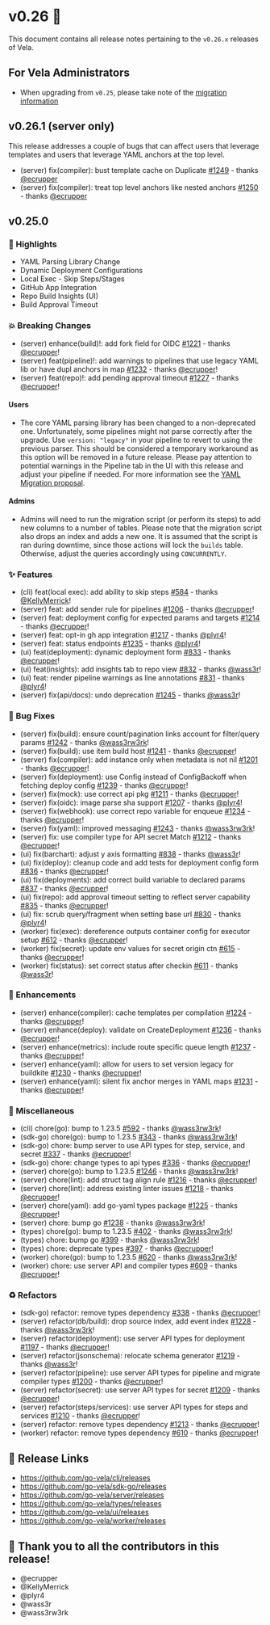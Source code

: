 # v0.26 🚀

This document contains all release notes pertaining to the `v0.26.x` releases of Vela.

## For Vela Administrators

- When upgrading from `v0.25`, please take note of the [migration information](/migrations/v0.26/README.md)

## v0.26.1 (server only)

This release addresses a couple of bugs that can affect users that leverage templates and users that leverage YAML anchors at the top level.

- (server) fix(compiler): bust template cache on Duplicate [#1249](https://github.com/go-vela/server/pull/1249) - thanks [@ecrupper](https://github.com/ecrupper)
- (server) fix(compiler): treat top level anchors like nested anchors [#1250](https://github.com/go-vela/server/pull/1250) - thanks [@ecrupper](https://github.com/ecrupper)

## v0.25.0

### 📣 Highlights

- YAML Parsing Library Change
- Dynamic Deployment Configurations
- Local Exec - Skip Steps/Stages
- GitHub App Integration
- Repo Build Insights (UI)
- Build Approval Timeout


### 💥 Breaking Changes

- (server) enhance(build)!: add fork field for OIDC [#1221](https://github.com/go-vela/server/commit/21761c91218d02852eb713f0b9c8ebce7c41ce55) - thanks [@ecrupper](https://github.com/ecrupper)!
- (server) feat(pipeline)!: add warnings to pipelines that use legacy YAML lib or have dupl anchors in map [#1232](https://github.com/go-vela/server/commit/4c9e836f917258884b9e48fd50184b8fe3700e29) - thanks [@ecrupper](https://github.com/ecrupper)!
- (server) feat(repo)!: add pending approval timeout [#1227](https://github.com/go-vela/server/commit/70ca430d969fd3b7ab2d85fde9b441498c295314) - thanks [@ecrupper](https://github.com/ecrupper)!

#### Users

- The core YAML parsing library has been changed to a non-deprecated one. Unfortunately, some pipelines might not parse correctly after the upgrade. Use `version: "legacy"` in your pipeline to revert to using the previous parser. This should be considered a temporary workaround as this option will be removed in a future release. Please pay attention to potential warnings in the Pipeline tab in the UI with this release and adjust your pipeline if needed. For more information see the [YAML Migration proposal](https://github.com/go-vela/community/blob/main/proposals/2024/12-04_yaml-migration.md).

#### Admins

- Admins will need to run the migration script (or perform its steps) to add new columns to a number of tables. Please note that the migration script also drops an index and adds a new one. It is assumed that the script is ran during downtime, since those actions will lock the `builds` table. Otherwise, adjust the queries accordingly using `CONCURRENTLY`.

### ✨ Features

- (cli) feat(local exec): add ability to skip steps [#584](https://github.com/go-vela/cli/commit/441e1bfa862dbe8baf3ae75a6970cf53c2134e0d) - thanks [@KellyMerrick](https://github.com/KellyMerrick)!
- (server) feat: add sender rule for pipelines [#1206](https://github.com/go-vela/server/commit/237ac81df496df552c0d629ecb0e9fff3b8b69d2) - thanks [@ecrupper](https://github.com/ecrupper)!
- (server) feat: deployment config for expected params and targets [#1214](https://github.com/go-vela/server/commit/fa06a475cd094cf9ea760df547e6ba1187151413) - thanks [@ecrupper](https://github.com/ecrupper)!
- (server) feat: opt-in gh app integration [#1217](https://github.com/go-vela/server/commit/f6dd71eae4734d3f917074cb4f0d43f372d7e1a4) - thanks [@plyr4](https://github.com/plyr4)!
- (server) feat: status endpoints [#1235](https://github.com/go-vela/server/commit/f34ffb90f061ce0f2bc2ec6ba2813d604ed7dfdf) - thanks [@plyr4](https://github.com/plyr4)!
- (ui) feat(deployment): dynamic deployment form [#833](https://github.com/go-vela/ui/commit/cb16332ae1c8611ce83994f3e29695f3ec57a361) - thanks [@ecrupper](https://github.com/ecrupper)!
- (ui) feat(insights): add insights tab to repo view [#832](https://github.com/go-vela/ui/commit/c633f977c5989ef0f4b96884696c782f70f95857) - thanks [@wass3r](https://github.com/wass3r)!
- (ui) feat: render pipeline warnings as line annotations [#831](https://github.com/go-vela/ui/commit/1c2b091577e5ae5d9902b78ed9e9018fc36c9a19) - thanks [@plyr4](https://github.com/plyr4)!
- (server) fix(api/docs): undo deprecation [#1245](https://github.com/go-vela/server/commit/809014928062597ad2d0248e32b0b9f764e38fb7) - thanks [@wass3r](https://github.com/wass3r)!

### 🐛 Bug Fixes

- (server) fix(build): ensure count/pagination links account for filter/query params [#1242](https://github.com/go-vela/server/commit/3997d686a0bd6f9311e355c708de30c872d9029c) - thanks [@wass3rw3rk](https://github.com/wass3rw3rk)!
- (server) fix(build): use item build host [#1241](https://github.com/go-vela/server/commit/3e8f18bc15bd17091e45ae29291487c9d081faf5) - thanks [@ecrupper](https://github.com/ecrupper)!
- (server) fix(compiler): add instance only when metadata is not nil [#1201](https://github.com/go-vela/server/commit/248b3a3ecf4b92334a98233154e238f07853b85c) - thanks [@ecrupper](https://github.com/ecrupper)!
- (server) fix(deployment): use Config instead of ConfigBackoff when fetching deploy config [#1239](https://github.com/go-vela/server/commit/fb2f8cf5d6b20ba020bebf3149b99ec768fb7f31) - thanks [@ecrupper](https://github.com/ecrupper)!
- (server) fix(mock): use correct api pkg [#1211](https://github.com/go-vela/server/commit/cb37db9087c54fe58ae378143f4f948b7913495d) - thanks [@ecrupper](https://github.com/ecrupper)!
- (server) fix(oidc): image parse sha support [#1207](https://github.com/go-vela/server/commit/b0e091f4b617c056d1184f8d7dde0e391caaf8de) - thanks [@plyr4](https://github.com/plyr4)!
- (server) fix(webhook): use correct repo variable for enqueue [#1234](https://github.com/go-vela/server/commit/90cd347e5584f9e370f39ede6305af8915217e0e) - thanks [@ecrupper](https://github.com/ecrupper)!
- (server) fix(yaml): improved messaging [#1243](https://github.com/go-vela/server/commit/fe9bcaf789015ba26b9c4ef7261bd71f16e81211) - thanks [@wass3rw3rk](https://github.com/wass3rw3rk)!
- (server) fix: use compiler type for API secret Match [#1212](https://github.com/go-vela/server/commit/72b59eb8001851e4896e50197cce88d213716f4b) - thanks [@ecrupper](https://github.com/ecrupper)!
- (ui) fix(barchart): adjust y axis formatting [#838](https://github.com/go-vela/ui/commit/302a7e05afc9e651029c695285e66fd24755dd96) - thanks [@wass3r](https://github.com/wass3r)!
- (ui) fix(deploy): cleanup code and add tests for deployment config form [#836](https://github.com/go-vela/ui/commit/bad7d38fab292267a0398de9fef9459d0e287c2d) - thanks [@ecrupper](https://github.com/ecrupper)!
- (ui) fix(deployments): add correct build variable to declared params [#837](https://github.com/go-vela/ui/commit/db5e56282e6922b3b78bc51983c451ebb4441def) - thanks [@ecrupper](https://github.com/ecrupper)!
- (ui) fix(repo): add approval timeout setting to reflect server capability [#835](https://github.com/go-vela/ui/commit/6f15c96cd7ad814a131694f8e442b6739ac0bafb) - thanks [@ecrupper](https://github.com/ecrupper)!
- (ui) fix: scrub query/fragment when setting base url [#830](https://github.com/go-vela/ui/commit/1ad20eb075faf0d82f5f5a96e66f1cd6b5a331cf) - thanks [@plyr4](https://github.com/plyr4)!
- (worker) fix(exec): dereference outputs container config for executor setup [#612](https://github.com/go-vela/worker/commit/402d3d096cbc61969865971c3b242a48d840a7e7) - thanks [@ecrupper](https://github.com/ecrupper)!
- (worker) fix(secret): update env values for secret origin ctn [#615](https://github.com/go-vela/worker/commit/3f3b424037fdf38829dd0c2eacbb981bee2507f2) - thanks [@ecrupper](https://github.com/ecrupper)!
- (worker) fix(status): set correct status after checkin [#611](https://github.com/go-vela/worker/commit/04b2f56074359689503cf667b0afe92533ee5a7f) - thanks [@wass3r](https://github.com/wass3r)!

### 🚸 Enhancements

- (server) enhance(compiler): cache templates per compilation [#1224](https://github.com/go-vela/server/commit/aa973fe1c3b4386871d2eb2b4f6a60a9704596dd) - thanks [@ecrupper](https://github.com/ecrupper)!
- (server) enhance(deploy): validate on CreateDeployment [#1236](https://github.com/go-vela/server/commit/355199f88f4c32b6c269c552b0b5afeb2e53cd72) - thanks [@ecrupper](https://github.com/ecrupper)!
- (server) enhance(metrics): include route specific queue length [#1237](https://github.com/go-vela/server/commit/57815f72c5a76d3b5b7cced35a22749ac8a532ee) - thanks [@ecrupper](https://github.com/ecrupper)!
- (server) enhance(yaml): allow for users to set version legacy for buildkite [#1230](https://github.com/go-vela/server/commit/72319ae4ce75eb935da7a5bef642bca52294508e) - thanks [@ecrupper](https://github.com/ecrupper)!
- (server) enhance(yaml): silent fix anchor merges in YAML maps [#1231](https://github.com/go-vela/server/commit/794c666635c5d5137225c6b8fd1f7e4a6414e2da) - thanks [@ecrupper](https://github.com/ecrupper)!

### 🔧 Miscellaneous

- (cli) chore(go): bump to 1.23.5 [#592](https://github.com/go-vela/cli/commit/424da2ff763fe7d55cc2a130ec0e3af877788d3b) - thanks [@wass3rw3rk](https://github.com/wass3rw3rk)!
- (sdk-go) chore(go): bump to 1.23.5 [#343](https://github.com/go-vela/sdk-go/commit/981c9bfa18f4e96697bdc2b43f0b9d7ecbcc584f) - thanks [@wass3rw3rk](https://github.com/wass3rw3rk)!
- (sdk-go) chore: bump server to use API types for step, service, and secret [#337](https://github.com/go-vela/sdk-go/commit/0d47b4597aafea0fe3d79bff4ce4b118797581cf) - thanks [@ecrupper](https://github.com/ecrupper)!
- (sdk-go) chore: change types to api types [#336](https://github.com/go-vela/sdk-go/commit/7665967590a9e35a2eb459eab69284ff85cd9400) - thanks [@ecrupper](https://github.com/ecrupper)!
- (server) chore(go): bump to 1.23.5 [#1246](https://github.com/go-vela/server/commit/13fe6f839a65663c8dcb5b933195de8ca0d63b24) - thanks [@wass3rw3rk](https://github.com/wass3rw3rk)!
- (server) chore(lint): add struct tag align rule [#1216](https://github.com/go-vela/server/commit/f463fc9de609b772c4d21fc84789e18cbb419bb4) - thanks [@ecrupper](https://github.com/ecrupper)!
- (server) chore(lint): address existing linter issues [#1218](https://github.com/go-vela/server/commit/9a4003b4acc4062127169024ab4f4d0bcad56937) - thanks [@ecrupper](https://github.com/ecrupper)!
- (server) chore(yaml): add go-yaml types package [#1225](https://github.com/go-vela/server/commit/fa93fa875ade5508e90dc82032a0a6ac505a8949) - thanks [@ecrupper](https://github.com/ecrupper)!
- (server) chore: bump go [#1238](https://github.com/go-vela/server/commit/7d74bfcffad114994dbd92acd14791d7c789372a) - thanks [@wass3rw3rk](https://github.com/wass3rw3rk)!
- (types) chore(go): bump to 1.23.5 [#402](https://github.com/go-vela/types/commit/bacfdc471fff5f4aae88e721e2c197aff71ac26e) - thanks [@wass3rw3rk](https://github.com/wass3rw3rk)!
- (types) chore: bump go [#399](https://github.com/go-vela/types/commit/02baf796d0f15ac2f570a5cbb9d7a5d342f1ca25) - thanks [@wass3rw3rk](https://github.com/wass3rw3rk)!
- (types) chore: deprecate types [#397](https://github.com/go-vela/types/commit/3fb7af6c02dcfeedae2eed98f37092544abf0d56) - thanks [@ecrupper](https://github.com/ecrupper)!
- (worker) chore(go): bump to 1.23.5 [#620](https://github.com/go-vela/worker/commit/fc33b225ccccf79d53a485ee28930abbdbf5f6e4) - thanks [@wass3rw3rk](https://github.com/wass3rw3rk)!
- (worker) chore: use server API and compiler types [#609](https://github.com/go-vela/worker/commit/0e10f28918e44a33c535e5e7b72c9e102424ec6c) - thanks [@ecrupper](https://github.com/ecrupper)!

### ♻️ Refactors

- (sdk-go) refactor: remove types dependency [#338](https://github.com/go-vela/sdk-go/commit/b9de2ce2abea05260ae91b688cc7e6e12ff40750) - thanks [@ecrupper](https://github.com/ecrupper)!
- (server) refactor(db/build): drop source index, add event index [#1228](https://github.com/go-vela/server/commit/ada42d56a7837cbe51943dd27f1252f748d300e0) - thanks [@wass3rw3rk](https://github.com/wass3rw3rk)!
- (server) refactor(deployment): use server API types for deployment [#1197](https://github.com/go-vela/server/commit/79667fd483f21daeb8366b09d1927bca507139f4) - thanks [@ecrupper](https://github.com/ecrupper)!
- (server) refactor(jsonschema): relocate schema generator [#1219](https://github.com/go-vela/server/commit/355107dec2300fde1ecd191be39e5a7620aa0078) - thanks [@wass3r](https://github.com/wass3r)!
- (server) refactor(pipeline): use server API types for pipeline and migrate compiler types [#1200](https://github.com/go-vela/server/commit/67a8e47f475e391260de330bd41379855843391f) - thanks [@ecrupper](https://github.com/ecrupper)!
- (server) refactor(secret): use server API types for secret [#1209](https://github.com/go-vela/server/commit/37f2c35301f3afea51fa66479f4f643e5f6d1559) - thanks [@ecrupper](https://github.com/ecrupper)!
- (server) refactor(steps/services): use server API types for steps and services [#1210](https://github.com/go-vela/server/commit/c701bd820081a129cef045105d677eddde5a3b1c) - thanks [@ecrupper](https://github.com/ecrupper)!
- (server) refactor: remove types dependency [#1213](https://github.com/go-vela/server/commit/a2b0d9146d65b76a1e307486424f5bfc8acffae6) - thanks [@ecrupper](https://github.com/ecrupper)!
- (worker) refactor: remove types dependency [#610](https://github.com/go-vela/worker/commit/3db6801bfd102b410a27ebe6fc1d7e3209ae6e0c) - thanks [@ecrupper](https://github.com/ecrupper)!

## 🔗 Release Links

- https://github.com/go-vela/cli/releases
- https://github.com/go-vela/sdk-go/releases
- https://github.com/go-vela/server/releases
- https://github.com/go-vela/types/releases
- https://github.com/go-vela/ui/releases
- https://github.com/go-vela/worker/releases

## 💟 Thank you to all the contributors in this release!

- @ecrupper
- @KellyMerrick
- @plyr4
- @wass3r
- @wass3rw3rk
